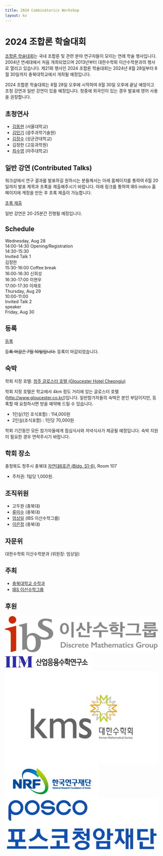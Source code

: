 ```yaml
---
title: 2024 Combinatorics Workshop
layout: ko
---
```

# 2024 조합론 학술대회 
<!-- [English](/en/) -->

[조합론 학술대회](https://www.combinatorics.kr/workshop/combinatorics-workshop)는 국내 조합론 및 관련 분야 연구자들이 모이는 연례 학술 행사입니다. 2004년 연세대에서 처음 개최되었으며 2013년부터 대한수학회 이산수학분과의 행사로 열리고 있습니다. 제21회 행사인 2024 조합론 학술대회는 2024년 8월 28일부터 8월 30일까지 충북대학교에서 개최될 예정입니다.

2024 조합론 학술대회는 8월 28일 오후에 시작하여 8월 30일 오후에 끝날 예정이고 초청 강연과 일반 강연이 있을 예정입니다. 
청중에 외국인이 있는 경우 발표에 영어 사용을 권장합니다.

## 초청연사 

- [김동현](https://donghyunkim8.wixsite.com/dhkim) (서울대학교)
- [김민기](https://sites.google.com/view/minkikim/home) (광주과학기술원)
- [김장수](https://jangsookim.github.io/) (성균관대학교)
- 김정한 (고등과학원)
- [최수영](http://acmi.ajou.ac.kr/~schoi/) (아주대학교)

## 일반 강연 (Contributed Talks)

워크샵에서 연구 결과를 발표하길 원하시는 분들께서는 아래 홈페이지를 통하여 6월 20일까지 발표 제목과 초록을 제출해주시기 바랍니다.
아래 링크를 통하여 IBS indico 홈페이지에 계정을 만든 후 초록 제출이 가능합니다.

[초록 제출](https://indico.ibs.re.kr/event/650/abstracts/)

일반 강연은 20-25분간 진행될 예정입니다. 

## Schedule 

<div class="calendar">            
    <div class="day-header">Wednesday, Aug 28</div>
    <div class="event time-14-14-30-1">14:00-14:30 Opening/Registration</div>
    <div class="event time-14-30-15-30-1">14:30-15:30 <div class="type">Invited Talk 1</div> 김정한 </div>
     <div class="event time-15-30-16-1">15:30-16:00 Coffee break</div>
     <div class="event time-16-16-30-1">16:00-16:30 신희성 </div>
     <div class="event time-16-30-17-1">16:30-17:00 이현우 </div>
    <div class="event time-17-17-30-1">17:00-17:30 이재호 </div>
    <div class="day-header">Thursday, Aug 29</div>
    <div class="event time-10-11-1">10:00-11:00 <div class="type">Invited Talk 2</div> speaker </div>
    <div class="day-header">Friday, Aug 30</div>
</div>


## 등록 

[등록](https://indico.ibs.re.kr/event/650/registrations/)

~~등록 마감은 7월 10일입니다.~~  등록이 마감되었습니다.  

## 숙박 

학회 지정 호텔: [청주 글로스터 호텔 (Gloucester Hotel Cheongju)](http://www.gloucester.co.kr/)

학회 지정 호텔은 학교에서 4km 정도 거리에 있는 글로스터 호텔(http://www.gloucester.co.kr/)입니다. 일반참가자들의 숙박은 본인 부담이지만, 등록할 때 요청하시면 방을 예약해 드릴 수 있습니다.
- 1인실(1인 조식포함) : 114,000원
- 2인실(조식포함) : 1인당 70,000원

학회 기간동안 모든 참가자들에게 점심식사와 저녁식사가 제공될 예정입니다. 숙박 지원이 필요한 경우 연락주시기 바랍니다. 

## 학회 장소 

충청북도 청주시 충북대 [자연대6호관 (Bldg. S1-6)](https://place.map.kakao.com/1879408486), Room 107

- 주차권: 1일당 1,000원.

## 조직위원 
- 고두원 (충북대)
- [류미수](https://meesue.github.io/) (충북대)
- [엄상일](https://dimag.ibs.re.kr/home/sangil/) (IBS 이산수학그룹)
- [이은정](https://sites.google.com/view/eunjeonglee/) (충북대)

## 자문위

대한수학회 이산수학분과 (위원장: 엄상일)

## 주최 

- [충북대학교 수학과](https://math.cbnu.ac.kr/)
- [IBS 이산수학그룹](https://dimag.ibs.re.kr/)
  
## 후원 

<div id="logo"><a href="https://dimag.ibs.re.kr/"><img src="/assets/dimag.png" alt="IBS 이산수학그룹" /></a> 
<a href="http://iiam.cbnu.ac.kr"><img src="/assets/IIM_logo.png" alt="충북대학교 산업응용수학연구소" /></a>
<a href="https://www.kms.or.kr/"><img src="/assets/kms.png" alt="대한수학회" /></a>
<a href="https://www.nrf.re.kr/index"><img src="/assets/NRF_logo_2.png" alt="한국연구재단" /></a>
<a href="https://www.postf.org/"><img src="/assets/POSCO_CI.jpg" alt="포스코청암재단" /></a>
</div>

